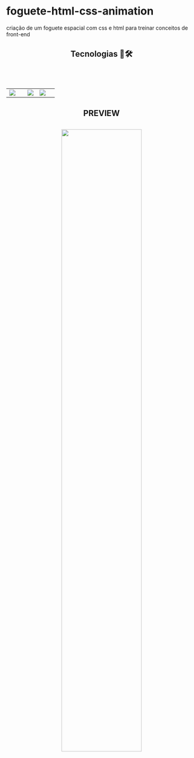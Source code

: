# foguete-html-css-animation
criação de um foguete espacial com css e html para treinar conceitos de front-end


<h2  align="center">Tecnologias 🚀🛠 <h2>
<br>
<table align="center" style=" width: 60%" >
  <tr>
    <td align="center">
    <img  src="https://img.shields.io/badge/HTML5-E34F26?style=for-the-badge&logo=html5&logoColor=white">
    <td align="center">
        <td align="center">
   <img  src="https://img.shields.io/badge/CSS3-1572B6?style=for-the-badge&logo=css3&logoColor=white">
   <td align="center">
   <img  src="https://img.shields.io/badge/Visual_Studio-FFFF00?style=for-the-badge&logo=visual%20studio&logoColor=black">
   <td align="center">
      
     
     
  </tr>
</table>
  
  
  <h2  align="center"> PREVIEW  <h2>
        
      
 <p align="center">
<img src="https://media.giphy.com/media/74ksvgOENwDM4yebcw/giphy.gif" style="width: 65%;">
</p>
